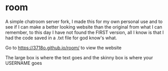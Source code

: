 # room
A simple chatroom server fork, I made this for my own personal use and to see if I can make a better looking website than the original from what I can remember, to this day I have not found the FIRST version, all I know is that I had the code saved in a .txt file for god know's what.

Go to https://3718o.github.io/room/ to view the website

The large box is where the text goes and the skinny box is where your USERNAME goes
